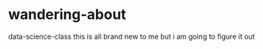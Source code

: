 wandering-about
===============

data-science-class
this is all brand new to me but i am going to figure it out
